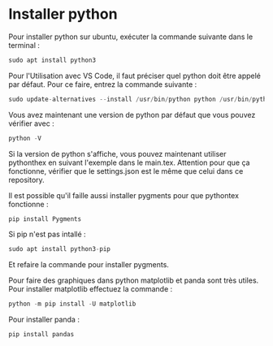 # Installer python

Pour installer python sur ubuntu, exécuter la commande suivante dans le 
terminal :
```c
sudo apt install python3
```
Pour l'Utilisation avec VS Code, il faut préciser quel python doit être appelé par défaut.
Pour ce faire, entrez la commande suivante :
```c
sudo update-alternatives --install /usr/bin/python python /usr/bin/python3 1
```
Vous avez maintenant une version de python par défaut que vous pouvez vérifier avec :
```c
python -V
```
Si la version de python s'affiche, vous pouvez maintenant utiliser pythonthex en suivant l'exemple dans le main.tex.
Attention pour que ça fonctionne, vérifier que le settings.json est le même que celui dans ce repository.

Il est possible qu'il faille aussi installer pygments pour que pythontex fonctionne :
```c
pip install Pygments
```
Si pip n'est pas intallé :
```c
sudo apt install python3-pip
```
Et refaire la commande pour installer pygments.

Pour faire des graphiques dans python matplotlib et panda sont très utiles.
Pour installer matplotlib effectuez la commande :
```c
python -m pip install -U matplotlib
```
Pour installer panda :
```c
pip install pandas
```
